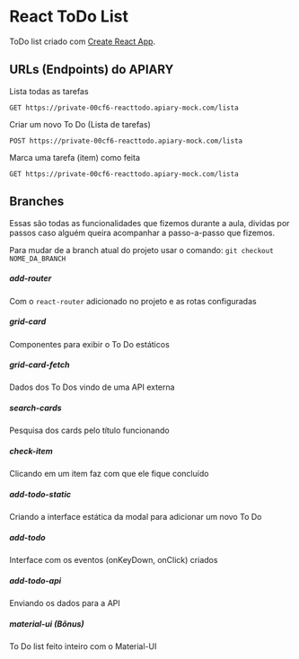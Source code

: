 # React ToDo List

ToDo list criado com [Create React App](https://github.com/facebookincubator/create-react-app).



## URLs (Endpoints) do APIARY

Lista todas as tarefas

`GET https://private-00cf6-reacttodo.apiary-mock.com/lista`


Criar um novo To Do (Lista de tarefas)

`POST https://private-00cf6-reacttodo.apiary-mock.com/lista`


Marca uma tarefa (item) como feita

`GET https://private-00cf6-reacttodo.apiary-mock.com/lista`



## Branches

Essas são todas as funcionalidades que fizemos durante a aula, dividas por passos caso alguém queira acompanhar a passo-a-passo que fizemos.

Para mudar de a branch atual do projeto usar o comando: `git checkout NOME_DA_BRANCH`


##### add-router
Com o `react-router` adicionado no projeto e as rotas configuradas

##### grid-card 
Componentes para exibir o To Do estáticos

##### grid-card-fetch
 Dados dos To Dos vindo de uma API externa

##### search-cards
Pesquisa dos cards pelo título funcionando

##### check-item
Clicando em um item faz com que ele fique concluído

##### add-todo-static
Criando a interface estática da modal para adicionar um novo To Do

##### add-todo
Interface com os eventos (onKeyDown, onClick) criados

##### add-todo-api
Enviando os dados para a API

##### material-ui (Bônus)
To Do list feito inteiro com o Material-UI

